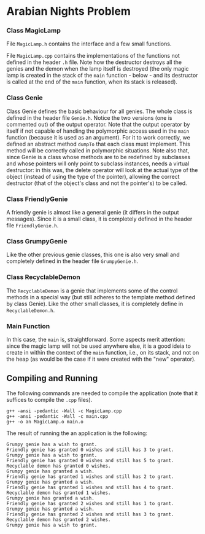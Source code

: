 # Arabian Nights Problem

### Class MagicLamp

File ```MagicLamp.h``` contains the interface and a few small functions.

File ```MagicLamp.cpp``` contains the implementations of the functions not defined in the header ```.h``` file. Note how the destructor destroys all the genies and the demon when the lamp itself is destroyed (the only magic lamp is created in the stack of the ```main``` function - below - and its destructor is called at the end of the ```main``` function, when its stack is released).

### Class Genie

Class Genie defines the basic behaviour for all genies. The whole class is defined in the header file ```Genie.h```. Notice the two versions (one is commented out) of the output operator.
Note that the output operator by itself if not capable of handling the polymorphic access used in the ```main``` function (because it is used as an argument). For it to work correctly, we defined an abstract method ```dumpTo``` that each class must implement. This method will be correctly called in polymorphic situations.
Note also that, since Genie is a class whose methods are to be redefined by subclasses and whose pointers will only point to subclass instances, needs a virtual destructor: in this was, the delete operator will look at the actual type of the object (instead of using the type of the pointer), allowing the correct destructor (that of the object's class and not the pointer's) to be called.

### Class FriendlyGenie

A friendly genie is almost like a general genie (it differs in the output messages). Since it is a small class, it is completely defined in the header file ```FriendlyGenie.h```.

### Class GrumpyGenie

Like the other previous genie classes, this one is also very small and completely defined in the header file ```GrumpyGenie.h```.

### Class RecyclableDemon

The ```RecyclableDemon``` is a genie that implements some of the control methods in a special way (but still adheres to the template method defined by class Genie). Like the other small classes, it is completely define in ```RecyclableDemon.h```.

### Main Function

In this case, the ```main``` is, straightforward. Some aspects merit attention: since the magic lamp will not be used anywhere else, it is a good ideia to create in within the context of the ```main``` function, i.e., on its stack, and not on the heap (as would be the case if it were created with the "new" operator).

## Compiling and Running

The following commands are needed to compile the application (note that it suffices to compile the ```.cpp``` files).

```
g++ -ansi -pedantic -Wall -c MagicLamp.cpp
g++ -ansi -pedantic -Wall -c main.cpp
g++ -o an MagicLamp.o main.o
 ```
 
 The result of running the an application is the following:
 
 ```
 Grumpy genie has a wish to grant.
 Friendly genie has granted 0 wishes and still has 3 to grant.
 Grumpy genie has a wish to grant.
 Friendly genie has granted 0 wishes and still has 5 to grant.
 Recyclable demon has granted 0 wishes.
 Grumpy genie has granted a wish.
 Friendly genie has granted 1 wishes and still has 2 to grant.
 Grumpy genie has granted a wish.
 Friendly genie has granted 1 wishes and still has 4 to grant.
 Recyclable demon has granted 1 wishes.
 Grumpy genie has granted a wish.
 Friendly genie has granted 2 wishes and still has 1 to grant.
 Grumpy genie has granted a wish.
 Friendly genie has granted 2 wishes and still has 3 to grant.
 Recyclable demon has granted 2 wishes.
 Grumpy genie has a wish to grant.
 ```
